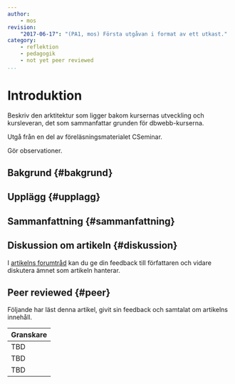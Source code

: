 ```yaml
---
author:
    - mos
revision:
    "2017-06-17": "(PA1, mos) Första utgåvan i format av ett utkast."
category:
    - reflektion
    - pedagogik
    - not yet peer reviewed
...
```

Introduktion
===================================

Beskriv den arktitektur som ligger bakom kursernas utveckling och kursleveran, det som sammanfattar grunden för dbwebb-kurserna.

Utgå från en del av föreläsningsmaterialet CSeminar.

Gör observationer.


<!--more-->


Bakgrund {#bakgrund}
-----------------------



Upplägg {#upplagg}
-----------------------



Sammanfattning {#sammanfattning}
-----------------------



Diskussion om artikeln {#diskussion}
-----------------------

I [artikelns forumtråd](t/XXX) kan du ge din feedback till författaren och vidare diskutera ämnet som artikeln hanterar.



Peer reviewed {#peer}
-----------------------
Följande har läst denna artikel, givit sin feedback och samtalat om artikelns innehåll.

| Granskare |
|-----------|
|TBD |
|TBD |
|TBD |

